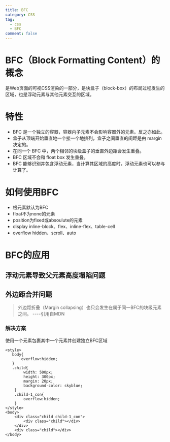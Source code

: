 ```yaml
---
title: BFC
category: CSS
tag:
  - css
  - BFC
comment: false
---
```

# BFC（Block Formatting Content）的概念

是Web页面的可视CSS渲染的一部分，是块盒子（block-box）的布局过程发生的区域，也是浮动元素与其他元素交互的区域。

# 特性
- BFC 是一个独立的容器，容器内子元素不会影响容器外的元素。反之亦如此。
- 盒子从顶端开始垂直地一个接一个地排列，盒子之间垂直的间距是由 margin 决定的。
- 在同一个 BFC 中，两个相邻的块级盒子的垂直外边距会发生重叠。
- BFC 区域不会和 float box 发生重叠。
- BFC 能够识别并包含浮动元素，当计算其区域的高度时，浮动元素也可以参与计算了。

# 如何使用BFC
- 根元素默认为BFC
- float不为none的元素
- position为fixed或absoulute的元素
- display inline-block、flex、inline-flex、table-cell
- overflow hidden、scroll、auto

# BFC的应用
## 浮动元素导致父元素高度塌陷问题

## 外边距合并问题
> 外边距折叠（Margin collapsing）也只会发生在属于同一BFC的块级元素之间。 ----引用自MDN

### 解决方案
使用一个元素包裹其中一个元素并创建独立BFC区域
```
<style>
   body{
       overflow:hidden;
   }
   .child{
        width: 500px;
        height: 300px;
        margin: 20px;
        background-color: skyblue;
    }
    .child-1_con{
        overflow:hidden;
    }
</style>
<body>
    <div class="child child-1_con">
        <div class="child"></div>
    </div>
    <div class="child"></div>
</body>
```